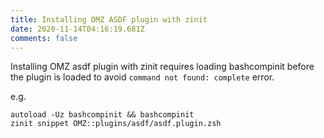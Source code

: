 ```yaml
---
title: Installing OMZ ASDF plugin with zinit
date: 2020-11-14T04:16:19.681Z
comments: false
---
```

Installing OMZ asdf plugin with zinit requires loading bashcompinit before the plugin is loaded to avoid `command not found: complete` error.
<!--more-->
e.g.

```
autoload -Uz bashcompinit && bashcompinit
zinit snippet OMZ::plugins/asdf/asdf.plugin.zsh
```
